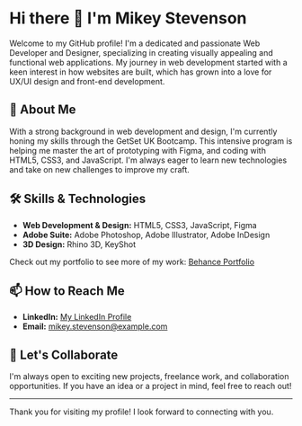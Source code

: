 # Hi there 👋 I'm Mikey Stevenson

Welcome to my GitHub profile! I'm a dedicated and passionate Web Developer and Designer, specializing in creating visually appealing and functional web applications. My journey in web development started with a keen interest in how websites are built, which has grown into a love for UX/UI design and front-end development.

## 🚀 About Me

With a strong background in web development and design, I'm currently honing my skills through the GetSet UK Bootcamp. This intensive program is helping me master the art of prototyping with Figma, and coding with HTML5, CSS3, and JavaScript. I'm always eager to learn new technologies and take on new challenges to improve my craft.

## 🛠️ Skills & Technologies

- **Web Development & Design:** HTML5, CSS3, JavaScript, Figma
- **Adobe Suite:** Adobe Photoshop, Adobe Illustrator, Adobe InDesign
- **3D Design:** Rhino 3D, KeyShot

Check out my portfolio to see more of my work: [Behance Portfolio](https://www.behance.net/mikeystevenson)

## 📫 How to Reach Me

- **LinkedIn:** [My LinkedIn Profile](https://www.linkedin.com/in/mikey-stevenson)
- **Email:** mikey.stevenson@example.com

## 💬 Let's Collaborate

I'm always open to exciting new projects, freelance work, and collaboration opportunities. If you have an idea or a project in mind, feel free to reach out!

---

Thank you for visiting my profile! I look forward to connecting with you.
